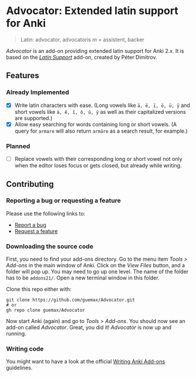 # Advocator: Extended latin support for Anki

> Latin: advocator, advocatoris *m* = assistent, backer

*Advocator* is an add-on providing extended latin support for Anki 2.x. It is 
based on the *[Latin Support](https://ankiweb.net/shared/info/1548612994)* 
add-on, created by Péter Dimitrov.

## Features

### Already Implemented

 - [x] Write latin characters with ease. (Long vowels like `ā, ē, ī, ō, ū, ȳ` 
   and short vowels like `ă, ĕ, ĭ, ŏ, ŭ, y̆` as well as their capitalized 
   versions are supported.)
 - [x] Allow easy searching for words containing long or short vowels. (A query 
   for `armare` will also return `armāre` as a search result, for example.)

### Planned

 - [ ] Replace vowels with their corresponding long or short vowel not only when
   the editor loses focus or gets closed, but already while writing.

## Contributing

### Reporting a bug or requesting a feature

Please use the following links to:

 - [Report a bug](https://github.com/guemax/Advocator/issues/new?assignees=&labels=bug&projects=&template=bug_report.md&title=)
 - [Request a feature](https://github.com/guemax/Advocator/issues/new?assignees=&labels=enhancement&projects=&template=feature_request.md&title=)

### Downloading the source code

First, you need to find your add-ons directory. Go to the menu item 
*Tools > Add-ons* in the main window of Anki. Click on the *View Files* button, 
and a folder will pop up. You may need to go up one level. The name of the 
folder has to be `addons21/`. Open a new terminal window in this folder.

Clone this repo either with:

```shell
git clone https://github.com/guemax/Advocator.git
# or
gh repo clone guemax/Advocator
```

Now start Anki (again) and go to *Tools > Add-ons*. You should now see an add-on 
called *Advocator*. Great, you did it! *Advocator* is now up and running.

### Writing code

You might want to have a look at the official 
[Writing Anki Add-ons](https://addon-docs.ankiweb.net/intro.html) guidelines.
